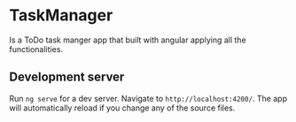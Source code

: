 # TaskManager

Is a ToDo task manger app that built with angular applying all the functionalities.

## Development server

Run `ng serve` for a dev server. Navigate to `http://localhost:4200/`. The app will automatically reload if you change any of the source files.

